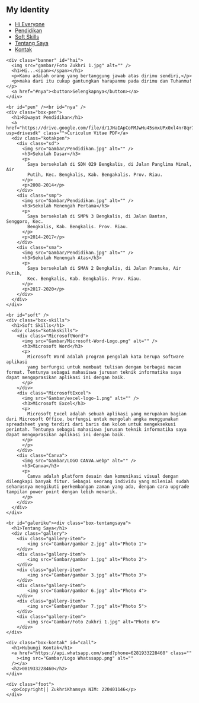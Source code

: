 <!DOCTYPE html>
<html lang="en">
  <head>
    <meta charset="UTF-8" />
    <meta name="viewport" content="width=device-width, initial-scale=1.0" />
    <title>Personal Website || M Zukhri Khamsya</title>
    <link rel="stylesheet" href="style.css" />
  </head>
  <body>
    <div class="navi">
      <div class="logo">
        <h2>My Identity</h2>
      </div>
      <div class="menu">
        <ul>
          <li><a href="#hai" title="Hello!">Hi Everyone</a></li>
          <li><a href="#pen" title="School!">Pendidikan</a></li>
          <li><a href="#soft" title="Soft Skills!">Soft Skills</a></li>
          <li><a href="#galeriku" title="About Me!">Tentang Saya</a></li>
          <li><a href="#call" title="Contact Me!">Kontak</a></li>
        </ul>
      </div>
    </div>

    <div class="banner" id="hai">
      <img src="gambar/Foto Zukhri 1.jpg" alt="" />
      <h1>Hi...<span></span></h1>
      <p>Kamu adalah orang yang bertanggung jawab atas dirimu sendiri,</p>
      <p>maka dari itu cukup gantungkan harapanmu pada dirimu dan Tuhanmu!</p>
      <a href="#nya"><button>Selengkapnya</button></a>
    </div>

    <br id="pen" /><br id="nya" />
    <div class="box-pen">
      <h1>Riwayat Pendidikan</h1>
      <a href="https://drive.google.com/file/d/1JHaIApCoFMJwHu45smxUPx0xl4nr8qr7/view?usp=drivesdk" class="">Curiculum Vitae PDF</a>
      <div class="kotakpen">
        <div class="sd">
          <img src="Gambar/Pendidikan.jpg" alt="" />
          <h3>Sekolah Dasar</h3>
          <p>
            Saya bersekolah di SDN 029 Bengkalis, di Jalan Panglima Minal, Air
            Putih, Kec. Bengkalis, Kab. Bengakalis. Prov. Riau.
          </p>
          <p>2008-2014</p>
        </div>
        <div class="smp">
          <img src="Gambar/Pendidikan.jpg" alt="" />
          <h3>Sekolah Menengah Pertama</h3>
          <p>
            Saya bersekolah di SMPN 3 Bengkalis, di Jalan Bantan, Senggoro, Kec.
            Bengkalis, Kab. Bengkalis. Prov. Riau.
          </p>
          <p>2014-2017</p>
        </div>
        <div class="sma">
          <img src="Gambar/Pendidikan.jpg" alt="" />
          <h3>Sekolah Menengah Atas</h3>
          <p>
            Saya bersekolah di SMAN 2 Bengkalis, di Jalan Pramuka, Air Putih,
            Kec. Bengkalis, Kab. Bengkalis. Prov. Riau.
          </p>
          <p>2017-2020</p>
        </div>
      </div>
    </div>

    <br id="soft" />
    <div class="box-skills">
      <h1>Soft Skills</h1>
      <div class="kotakskills">
        <div class="MicrosoftWord">
          <img src="Gambar/Microsoft-Word-Logo.png" alt="" />
          <h3>Microsoft Word</h3>
          <p>
            Microsoft Word adalah program pengolah kata berupa software aplikasi
            yang berfungsi untuk membuat tulisan dengan berbagai macam format. Tentunya sebagai mahasiswa jurusan teknik informatika saya dapat mengoprasikan aplikasi ini dengan baik.
          </p>
        </div>
        <div class="MicrosoftExcel">
          <img src="Gambar/excel-logo-1.png" alt="" />
          <h3>Microsoft Excel</h3>
          <p>
            Microsoft Excel adalah sebuah aplikasi yang merupakan bagian dari Microsoft Office, berfungsi untuk mengolah angka menggunakan spreadsheet yang terdiri dari baris dan kolom untuk mengeksekusi perintah. Tentunya sebagai mahasiswa jurusan teknik informatika saya dapat mengoprasikan aplikasi ini dengan baik.
          </p>
          </p>
        </div>
        <div class="Canva">
          <img src="Gambar/LOGO CANVA.webp" alt="" />
          <h3>Canva</h3>
          <p>
            Canva adalah platform desain dan komunikasi visual dengan dilengkapi banyak fitur. Sebagai seorang individu yang milenial sudah seharusnya mengikuti perkembangan zaman yang ada, dengan cara upgrade tampilan power point dengan lebih menarik.
          </p>
        </div>
      </div>
    </div>

    <br id="galeriku"><div class="box-tentangsaya">
      <h1>Tentang Saya</h1>
      <div class="gallery">
        <div class="gallery-item">
            <img src="Gambar/gambar 2.jpg" alt="Photo 1">
        </div>
        <div class="gallery-item">
            <img src="Gambar/gambar 1.jpg" alt="Photo 2">
        </div>
        <div class="gallery-item">
            <img src="Gambar/gambar 3.jpg" alt="Photo 3">
        </div>
        <div class="gallery-item">
            <img src="Gambar/gambar 6.jpg" alt="Photo 4">
        </div>
        <div class="gallery-item">
            <img src="Gambar/gambar 7.jpg" alt="Photo 5">
        </div>
        <div class="gallery-item">
            <img src="Gambar/Foto Zukhri 1.jpg" alt="Photo 6">
        </div>
    </div>

    <div class="box-kontak" id="call">
      <h1>Hubungi Kontak</h1>
      <a href="https://api.whatsapp.com/send?phone=6281933228460" class=""
        ><img src="Gambar/Logo Whatssapp.png" alt=""
      /></a>
      <h2>081933228460</h2>
    </div>

    <div class="foot">
      <p>Copyright|| ZukhriKhamsya NIM: 220401146</p>
    </div>
  </body>
</html>
